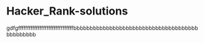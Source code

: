 # Hacker_Rank-solutions


gdfgfffffffffffffffffffffffffffffffbbbbbbbbbbbbbbbbbbbbbbbbbbbbbbbbbbbbbbbbbbbbbbb
